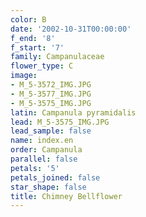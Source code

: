 ```yaml
---
color: B
date: '2002-10-31T00:00:00'
f_end: '8'
f_start: '7'
family: Campanulaceae
flower_type: C
image:
- M_5-3572_IMG.JPG
- M_5-3577_IMG.JPG
- M_5-3575_IMG.JPG
latin: Campanula pyramidalis
lead: M_5-3575_IMG.JPG
lead_sample: false
name: index.en
order: Campanula
parallel: false
petals: '5'
petals_joined: false
star_shape: false
title: Chimney Bellflower
---
```


